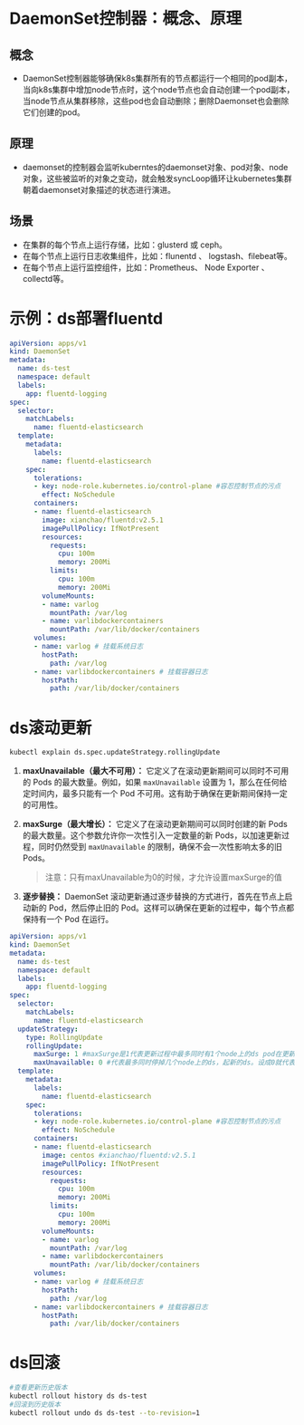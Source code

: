 # DaemonSet控制器：概念、原理

## 概念

- DaemonSet控制器能够确保k8s集群所有的节点都运行一个相同的pod副本，当向k8s集群中增加node节点时，这个node节点也会自动创建一个pod副本，当node节点从集群移除，这些pod也会自动删除；删除Daemonset也会删除它们创建的pod。

## 原理

- daemonset的控制器会监听kuberntes的daemonset对象、pod对象、node对象，这些被监听的对象之变动，就会触发syncLoop循环让kubernetes集群朝着daemonset对象描述的状态进行演进。

## 场景

- 在集群的每个节点上运行存储，比如：glusterd 或 ceph。
- 在每个节点上运行日志收集组件，比如：flunentd 、 logstash、filebeat等。
- 在每个节点上运行监控组件，比如：Prometheus、 Node Exporter 、collectd等。

# 示例：ds部署fluentd

```yaml
apiVersion: apps/v1
kind: DaemonSet
metadata:
  name: ds-test
  namespace: default
  labels:
    app: fluentd-logging
spec:
  selector:
    matchLabels:
      name: fluentd-elasticsearch
  template:
    metadata:
      labels:
        name: fluentd-elasticsearch
    spec:
      tolerations:
      - key: node-role.kubernetes.io/control-plane #容忍控制节点的污点
        effect: NoSchedule
      containers:
      - name: fluentd-elasticsearch
        image: xianchao/fluentd:v2.5.1
        imagePullPolicy: IfNotPresent
        resources: 
          requests: 
            cpu: 100m
            memory: 200Mi
          limits: 
            cpu: 100m
            memory: 200Mi
        volumeMounts:
        - name: varlog
          mountPath: /var/log
        - name: varlibdockercontainers
          mountPath: /var/lib/docker/containers
      volumes:
      - name: varlog # 挂载系统日志
        hostPath:
          path: /var/log
      - name: varlibdockercontainers # 挂载容器日志
        hostPath:
          path: /var/lib/docker/containers
```

# ds滚动更新

```bash
kubectl explain ds.spec.updateStrategy.rollingUpdate
```

1. **maxUnavailable（最大不可用）：** 它定义了在滚动更新期间可以同时不可用的 Pods 的最大数量。例如，如果 `maxUnavailable` 设置为 1，那么在任何给定时间内，最多只能有一个 Pod 不可用。这有助于确保在更新期间保持一定的可用性。

2. **maxSurge（最大增长）：** 它定义了在滚动更新期间可以同时创建的新 Pods 的最大数量。这个参数允许你一次性引入一定数量的新 Pods，以加速更新过程，同时仍然受到 `maxUnavailable` 的限制，确保不会一次性影响太多的旧 Pods。

   > 注意：只有maxUnavailable为0的时候，才允许设置maxSurge的值

3. **逐步替换：** DaemonSet 滚动更新通过逐步替换的方式进行，首先在节点上启动新的 Pod，然后停止旧的 Pod。这样可以确保在更新的过程中，每个节点都保持有一个 Pod 在运行。

```yaml
apiVersion: apps/v1
kind: DaemonSet
metadata:
  name: ds-test
  namespace: default
  labels:
    app: fluentd-logging
spec:
  selector:
    matchLabels:
      name: fluentd-elasticsearch
  updateStrategy:
    type: RollingUpdate
    rollingUpdate: 
      maxSurge: 1 #maxSurge是1代表更新过程中最多同时有1个node上的ds pod在更新
      maxUnavailable: 0 #代表最多同时停掉几个node上的ds，起新的ds。设成0就代表最多
  template:
    metadata:
      labels:
        name: fluentd-elasticsearch
    spec:
      tolerations:
      - key: node-role.kubernetes.io/control-plane #容忍控制节点的污点
        effect: NoSchedule
      containers:
      - name: fluentd-elasticsearch
        image: centos #xianchao/fluentd:v2.5.1
        imagePullPolicy: IfNotPresent
        resources: 
          requests: 
            cpu: 100m
            memory: 200Mi
          limits: 
            cpu: 100m
            memory: 200Mi
        volumeMounts:
        - name: varlog
          mountPath: /var/log
        - name: varlibdockercontainers
          mountPath: /var/lib/docker/containers
      volumes:
      - name: varlog # 挂载系统日志
        hostPath:
          path: /var/log
      - name: varlibdockercontainers # 挂载容器日志
        hostPath:
          path: /var/lib/docker/containers
```

# ds回滚

```bash
#查看更新历史版本
kubectl rollout history ds ds-test
#回滚到历史版本
kubectl rollout undo ds ds-test --to-revision=1 
```

